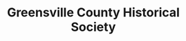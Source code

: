 ---
layout: repo
title: "Greensville County Historical Society"
id: 16578
permalink: repos/16578/
---